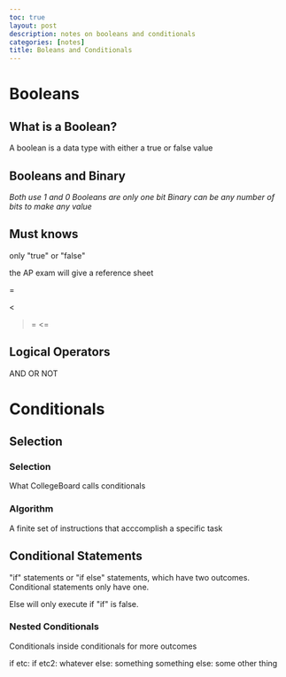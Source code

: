 ```yaml
---
toc: true
layout: post
description: notes on booleans and conditionals
categories: [notes]
title: Boleans and Conditionals
---
```


# Booleans

## What is a Boolean?

A boolean is a data type with either a true or false value

## Booleans and Binary

*Both use 1 and 0*
*Booleans are only one bit*
*Binary can be any number of bits to make any value*

## Must knows

only "true" or "false"

the AP exam will give a reference sheet

=
>
<
>
>=
<=

## Logical Operators

AND
OR
NOT

# Conditionals

## Selection

### Selection

What CollegeBoard calls conditionals

### Algorithm

A finite set of instructions that acccomplish a specific task

## Conditional Statements

"if" statements or "if else" statements, which have two outcomes. Conditional statements only have one.

Else will only execute if "if" is false.

### Nested Conditionals

Conditionals inside conditionals for more outcomes

if etc:
    if etc2:
        whatever
    else:
        something something
else:
    some other thing

